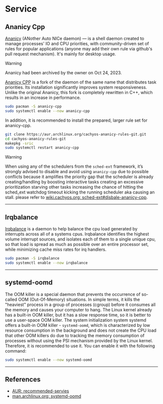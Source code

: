 # Service

## Ananicy Cpp

[Ananicy](https://github.com/Nefelim4ag/Ananicy) (ANother Auto NICe daemon) — is a shell daemon created to manage processes' IO and CPU priorities, with community-driven set of rules for popular applications (anyone may add their own rule via github's pull request mechanism). It's mainly for desktop usage.

> [!WARNING]
> Ananicy had been archived by the owner on Oct 24, 2023.

[Ananicy CPP](https://gitlab.com/ananicy-cpp/ananicy-cpp) is a fork of the daemon of the same name that distributes task priorities. Its installation significantly improves system responsiveness. Unlike the original Ananicy, this fork is completely rewritten in C++, which results in an increase in performance.

```sh
sudo pacman -S ananicy-cpp
sudo systemctl enable --now ananicy-cpp
```

In addition, it is recommended to install the prepared, larger rule set for ananicy-cpp.

```sh
git clone https://aur.archlinux.org/cachyos-ananicy-rules-git.git
cd cachyos-ananicy-rules-git
makepkg -sric
sudo systemctl restart ananicy-cpp
```

> [!WARNING]
> When using any of the schedulers from the `sched-ext` framework, it’s strongly advised to disable and avoid using `ananicy-cpp` due to possible conflicts because it amplifies the priority gap that the scheduler is already creating/handling by boosting interactive tasks creating an excessive prioritization starving other tasks increasing the chance of hitting the sched_ext watchdog timeout kicking the running scheduler aka causing an stall. please refer to [wiki.cachyos.org: sched-ext#disbale-ananicy-cpp](https://wiki.cachyos.org/configuration/sched-ext/#disable-ananicy-cpp).

---

## Irqbalance

[Irqbalance](https://github.com/Irqbalance/irqbalance) is a daemon to help balance the cpu load generated by interrupts across all of a systems cpus. Irqbalance identifies the highest volume interrupt sources, and isolates each of them to a single unique cpu, so that load is spread as much as possible over an entire processor set, while minimizing cache miss rates for irq handlers.

```sh
sudo pacman -S irqbalance
sudo systemctl enable --now irqbalance
```

---

## systemd-oomd

The OOM killer is a special daemon that prevents the occurrence of so-called OOM (Out-Of-Memory) situations. In simple terms, it kills the "heaviest" process in a group of processes (cgroup) before it consumes all the memory and causes your computer to hang. The Linux kernel already has a built-in OOM killer, but it has a slow response time, so it is better to use a user-space OOM killer. The system initialization system systemd offers a built-in OOM killer - `systemd-oomd`, which is characterized by low resource consumption in the background and does not create the CPU load that other OOM killers do due to tracking the memory consumption of processes without using the PSI mechanism provided by the Linux kernel. Therefore, it is recommended to use it. You can enable it with the following command:

```sh
sudo systemctl enable --now systemd-oomd
```

---

## References

- [AUR: recommended-servies](https://ventureo.codeberg.page/source/services.html#recommended-servies)
- [man.archlinux.org: systemd-oomd](https://man.archlinux.org/man/systemd-oomd.service.8.en)
